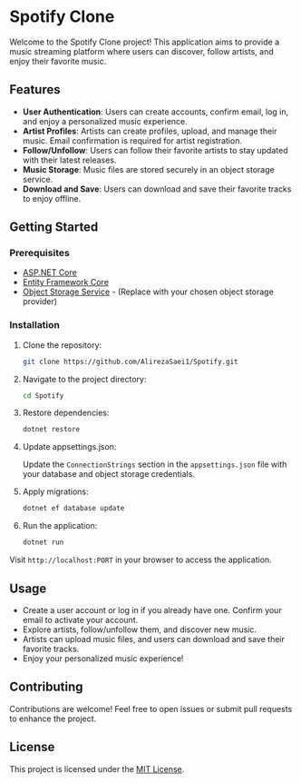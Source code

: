 # Spotify Clone

Welcome to the Spotify Clone project! This application aims to provide a music streaming platform where users can discover, follow artists, and enjoy their favorite music.

## Features

- **User Authentication**: Users can create accounts, confirm email, log in, and enjoy a personalized music experience.
- **Artist Profiles**: Artists can create profiles, upload, and manage their music. Email confirmation is required for artist registration.
- **Follow/Unfollow**: Users can follow their favorite artists to stay updated with their latest releases.
- **Music Storage**: Music files are stored securely in an object storage service.
- **Download and Save**: Users can download and save their favorite tracks to enjoy offline.

## Getting Started

### Prerequisites

- [ASP.NET Core](https://dotnet.microsoft.com/download)
- [Entity Framework Core](https://docs.microsoft.com/en-us/ef/core/)
- [Object Storage Service](#) - (Replace with your chosen object storage provider)

### Installation

1. Clone the repository:

    ```bash
    git clone https://github.com/AlirezaSaei1/Spotify.git
    ```

2. Navigate to the project directory:

    ```bash
    cd Spotify
    ```

3. Restore dependencies:

    ```bash
    dotnet restore
    ```

4. Update appsettings.json:

    Update the `ConnectionStrings` section in the `appsettings.json` file with your database and object storage credentials.

5. Apply migrations:

    ```bash
    dotnet ef database update
    ```

6. Run the application:

    ```bash
    dotnet run
    ```

Visit `http://localhost:PORT` in your browser to access the application.

## Usage

- Create a user account or log in if you already have one. Confirm your email to activate your account.
- Explore artists, follow/unfollow them, and discover new music.
- Artists can upload music files, and users can download and save their favorite tracks.
- Enjoy your personalized music experience!

## Contributing

Contributions are welcome! Feel free to open issues or submit pull requests to enhance the project.

## License

This project is licensed under the [MIT License](LICENSE).
